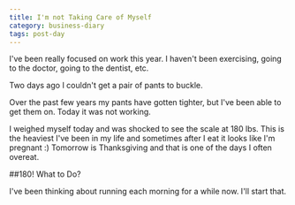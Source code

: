 ```yaml
---
title: I'm not Taking Care of Myself
category: business-diary
tags: post-day
---
```


I've been really focused on work this year. I haven't been exercising, going to the doctor, going to the dentist, etc.

Two days ago I couldn't get a pair of pants to buckle.

Over the past few years my pants have gotten tighter, but I've been able to get them on. Today it was not working.

I weighed myself today and was shocked to see the scale at 180 lbs. This is the heaviest I've been in my life and sometimes after I eat it looks like I'm pregnant :) Tomorrow is Thanksgiving and that is one of the days I often overeat.

##180! What to Do?

I've been thinking about running each morning for a while now. I'll start that.

